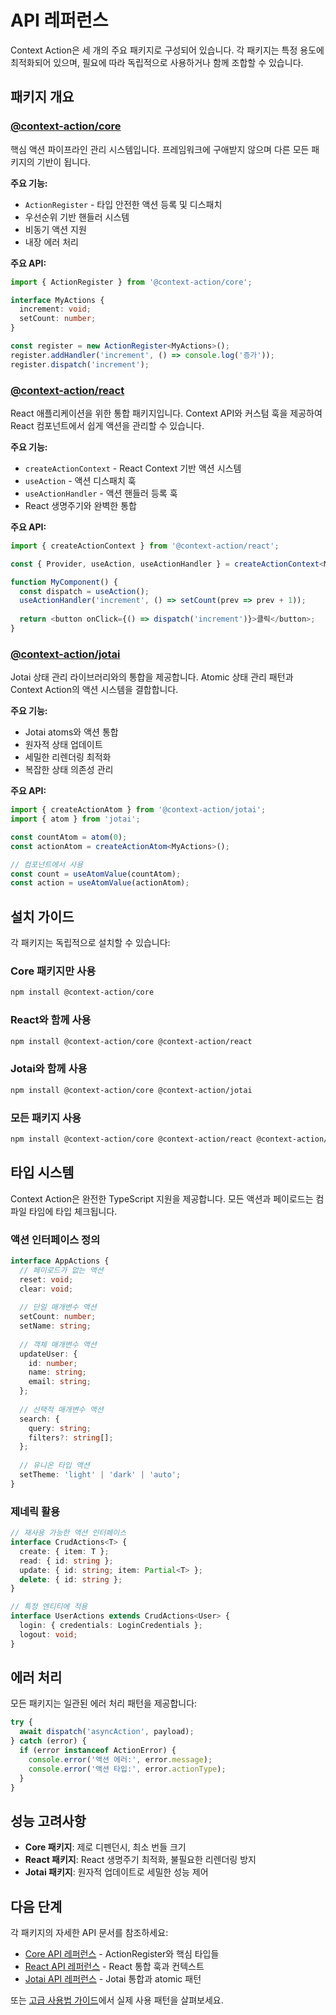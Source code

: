 # API 레퍼런스

Context Action은 세 개의 주요 패키지로 구성되어 있습니다. 각 패키지는 특정 용도에 최적화되어 있으며, 필요에 따라 독립적으로 사용하거나 함께 조합할 수 있습니다.

## 패키지 개요

### [@context-action/core](/ko/api/core/)
핵심 액션 파이프라인 관리 시스템입니다. 프레임워크에 구애받지 않으며 다른 모든 패키지의 기반이 됩니다.

**주요 기능:**
- `ActionRegister` - 타입 안전한 액션 등록 및 디스패치
- 우선순위 기반 핸들러 시스템
- 비동기 액션 지원
- 내장 에러 처리

**주요 API:**
```typescript
import { ActionRegister } from '@context-action/core';

interface MyActions {
  increment: void;
  setCount: number;
}

const register = new ActionRegister<MyActions>();
register.addHandler('increment', () => console.log('증가'));
register.dispatch('increment');
```

### [@context-action/react](/ko/api/react/)
React 애플리케이션을 위한 통합 패키지입니다. Context API와 커스텀 훅을 제공하여 React 컴포넌트에서 쉽게 액션을 관리할 수 있습니다.

**주요 기능:**
- `createActionContext` - React Context 기반 액션 시스템
- `useAction` - 액션 디스패치 훅
- `useActionHandler` - 액션 핸들러 등록 훅
- React 생명주기와 완벽한 통합

**주요 API:**
```typescript
import { createActionContext } from '@context-action/react';

const { Provider, useAction, useActionHandler } = createActionContext<MyActions>();

function MyComponent() {
  const dispatch = useAction();
  useActionHandler('increment', () => setCount(prev => prev + 1));
  
  return <button onClick={() => dispatch('increment')}>클릭</button>;
}
```

### [@context-action/jotai](/ko/api/jotai/)
Jotai 상태 관리 라이브러리와의 통합을 제공합니다. Atomic 상태 관리 패턴과 Context Action의 액션 시스템을 결합합니다.

**주요 기능:**
- Jotai atoms와 액션 통합
- 원자적 상태 업데이트
- 세밀한 리렌더링 최적화
- 복잡한 상태 의존성 관리

**주요 API:**
```typescript
import { createActionAtom } from '@context-action/jotai';
import { atom } from 'jotai';

const countAtom = atom(0);
const actionAtom = createActionAtom<MyActions>();

// 컴포넌트에서 사용
const count = useAtomValue(countAtom);
const action = useAtomValue(actionAtom);
```

## 설치 가이드

각 패키지는 독립적으로 설치할 수 있습니다:

### Core 패키지만 사용
```bash
npm install @context-action/core
```

### React와 함께 사용
```bash
npm install @context-action/core @context-action/react
```

### Jotai와 함께 사용
```bash
npm install @context-action/core @context-action/jotai
```

### 모든 패키지 사용
```bash
npm install @context-action/core @context-action/react @context-action/jotai
```

## 타입 시스템

Context Action은 완전한 TypeScript 지원을 제공합니다. 모든 액션과 페이로드는 컴파일 타임에 타입 체크됩니다.

### 액션 인터페이스 정의

```typescript
interface AppActions {
  // 페이로드가 없는 액션
  reset: void;
  clear: void;
  
  // 단일 매개변수 액션
  setCount: number;
  setName: string;
  
  // 객체 매개변수 액션
  updateUser: {
    id: number;
    name: string;
    email: string;
  };
  
  // 선택적 매개변수 액션
  search: {
    query: string;
    filters?: string[];
  };
  
  // 유니온 타입 액션
  setTheme: 'light' | 'dark' | 'auto';
}
```

### 제네릭 활용

```typescript
// 재사용 가능한 액션 인터페이스
interface CrudActions<T> {
  create: { item: T };
  read: { id: string };
  update: { id: string; item: Partial<T> };
  delete: { id: string };
}

// 특정 엔티티에 적용
interface UserActions extends CrudActions<User> {
  login: { credentials: LoginCredentials };
  logout: void;
}
```

## 에러 처리

모든 패키지는 일관된 에러 처리 패턴을 제공합니다:

```typescript
try {
  await dispatch('asyncAction', payload);
} catch (error) {
  if (error instanceof ActionError) {
    console.error('액션 에러:', error.message);
    console.error('액션 타입:', error.actionType);
  }
}
```

## 성능 고려사항

- **Core 패키지**: 제로 디펜던시, 최소 번들 크기
- **React 패키지**: React 생명주기 최적화, 불필요한 리렌더링 방지
- **Jotai 패키지**: 원자적 업데이트로 세밀한 성능 제어

## 다음 단계

각 패키지의 자세한 API 문서를 참조하세요:

- [Core API 레퍼런스](/ko/api/core/) - ActionRegister와 핵심 타입들
- [React API 레퍼런스](/ko/api/react/) - React 통합 훅과 컨텍스트
- [Jotai API 레퍼런스](/ko/api/jotai/) - Jotai 통합과 atomic 패턴

또는 [고급 사용법 가이드](/ko/guide/advanced)에서 실제 사용 패턴을 살펴보세요.